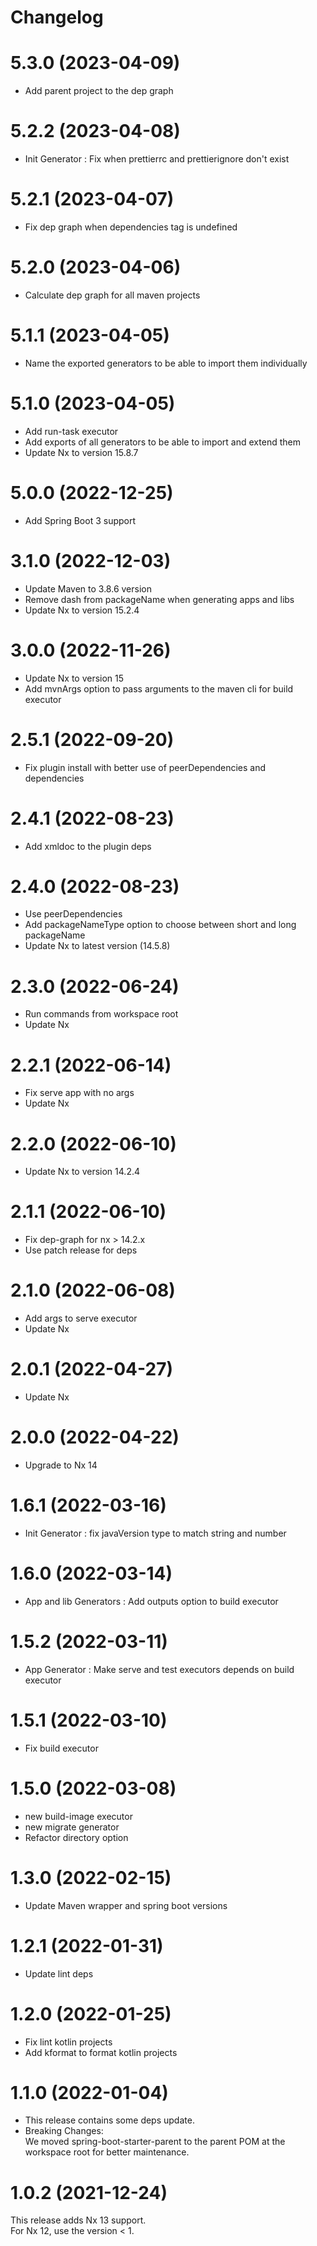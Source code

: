 # Changelog

# 5.3.0 (2023-04-09)

- Add parent project to the dep graph

# 5.2.2 (2023-04-08)

- Init Generator : Fix when prettierrc and prettierignore don't exist

# 5.2.1 (2023-04-07)

- Fix dep graph when dependencies tag is undefined

# 5.2.0 (2023-04-06)

- Calculate dep graph for all maven projects

# 5.1.1 (2023-04-05)

- Name the exported generators to be able to import them individually

# 5.1.0 (2023-04-05)

- Add run-task executor
- Add exports of all generators to be able to import and extend them
- Update Nx to version 15.8.7

# 5.0.0 (2022-12-25)

- Add Spring Boot 3 support

# 3.1.0 (2022-12-03)

- Update Maven to 3.8.6 version
- Remove dash from packageName when generating apps and libs
- Update Nx to version 15.2.4

# 3.0.0 (2022-11-26)

- Update Nx to version 15
- Add mvnArgs option to pass arguments to the maven cli for build executor

# 2.5.1 (2022-09-20)

- Fix plugin install with better use of peerDependencies and dependencies

# 2.4.1 (2022-08-23)

- Add xmldoc to the plugin deps

# 2.4.0 (2022-08-23)

- Use peerDependencies
- Add packageNameType option to choose between short and long packageName
- Update Nx to latest version (14.5.8)

# 2.3.0 (2022-06-24)

- Run commands from workspace root
- Update Nx

# 2.2.1 (2022-06-14)

- Fix serve app with no args
- Update Nx

# 2.2.0 (2022-06-10)

- Update Nx to version 14.2.4

# 2.1.1 (2022-06-10)

- Fix dep-graph for nx > 14.2.x
- Use patch release for deps

# 2.1.0 (2022-06-08)

- Add args to serve executor
- Update Nx

# 2.0.1 (2022-04-27)

- Update Nx

# 2.0.0 (2022-04-22)

- Upgrade to Nx 14

# 1.6.1 (2022-03-16)

- Init Generator : fix javaVersion type to match string and number

# 1.6.0 (2022-03-14)

- App and lib Generators : Add outputs option to build executor

# 1.5.2 (2022-03-11)

- App Generator : Make serve and test executors depends on build executor

# 1.5.1 (2022-03-10)

- Fix build executor

# 1.5.0 (2022-03-08)

- new build-image executor
- new migrate generator
- Refactor directory option

# 1.3.0 (2022-02-15)

- Update Maven wrapper and spring boot versions

# 1.2.1 (2022-01-31)

- Update lint deps

# 1.2.0 (2022-01-25)

- Fix lint kotlin projects
- Add kformat to format kotlin projects

# 1.1.0 (2022-01-04)

- This release contains some deps update.
- Breaking Changes:  
  We moved spring-boot-starter-parent to the parent POM at the workspace root for better maintenance.

# 1.0.2 (2021-12-24)

This release adds Nx 13 support.  
For Nx 12, use the version < 1.
